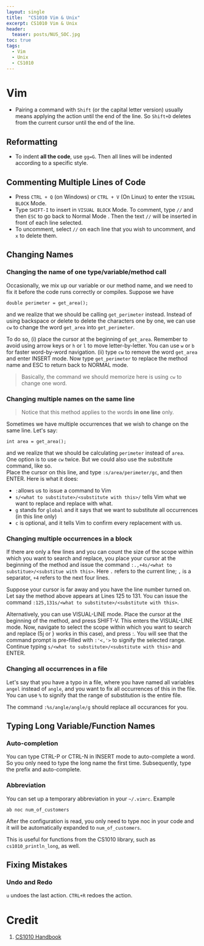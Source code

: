 ```yaml
---
layout: single
title:  "CS1010 Vim & Unix"
excerpt: CS1010 Vim & Unix 
header:
  teaser: posts/NUS_SOC.jpg
toc: true
tags:
  - Vim
  - Unix
  - CS1010
---
```


# Vim
- Pairing a command with `Shift` (or the capital letter version) usually means applying the action until the end of the line. So `Shift+D` deletes from the current cursor until the end of the line.

## Reformatting
- To indent **all the code**, use `gg=G`. Then all lines will be indented according to a specific style.

## Commenting Multiple Lines of Code
- Press `CTRL + Q` (on Windows) or `CTRL + V` (On Linux) to enter the `VISUAL BLOCK` Mode.
- Type `SHIFT-I` to insert in `VISUAL BLOCK` Mode. To comment, type `//` and then `ESC` to go back to Normal Mode  . Then the text `//` will be inserted in front of each line selected.
- To uncomment, select `//` on each line that you wish to uncomment, and `x` to delete them.

## Changing Names
### Changing the name of one type/variable/method call
Occasionally, we mix up our variable or our method name, and we need to fix it before the code runs correctly or compiles. Suppose we have
```
double perimeter = get_area();
```
and we realize that we should be calling `get_perimeter` instead. Instead of using backspace or delete to delete the characters one by one, we can use `cw` to change the word `get_area` into `get_perimeter`.

To do so, (i) place the cursor at the beginning of `get_area`. Remember to avoid using arrow keys or `h` or `l` to move letter-by-letter. You can use `w` or `b` for faster word-by-word navigation. (ii) type `cw` to remove the word `get_area` and enter INSERT mode. Now type `get_perimeter` to replace the method name and ESC to return back to NORMAL mode.

> Basically, the command we should memorize here is using `cw` to change one word.

### Changing multiple names on the same line
> Notice that this method applies to the words **in one line** only.

Sometimes we have multiple occurrences that we wish to change on the same line. Let's say:
```
int area = get_area();
```
and we realize that we should be calculating `perimeter` instead of `area`. \
One option is to use `cw` twice. But we could also use the substitute command, like so. \
Place the cursor on this line, and type `:s/area/perimeter/gc`, and then ENTER. Here is what it does:
- `:`allows us to issue a command to Vim
- `s/<what to substitute>/<substitute with this>/` tells Vim what we want to replace and replace with what.
- `g` stands for `global` and it says that we want to substitute all occurrences (in this line only)
- `c` is optional, and it tells Vim to confirm every replacement with us.

### Changing multiple occurrences in a block
If there are only a few lines and you can count the size of the scope within which you want to search and replace, you place your cursor at the beginning of the method and issue the command `:.,+4s/<what to substitue>/<substitue with this>`. Here `.` refers to the current line; `,` is a separator, `+4` refers to the next four lines.

Suppose your cursor is far away and you have the line number turned on. Let say the method above appears at Lines 125 to 131. You can issue the command `:125,131s/<what to substitute>/<substitute with this>`.

Alternatively, you can use VISUAL-LINE mode. Place the cursor at the beginning of the method, and press SHIFT-V. This enters the VISUAL-LINE mode. Now, navigate to select the scope within which you want to search and replace (5j or } works in this case), and press :. You will see that the command prompt is pre-filled with `:'<,'>` to signify the selected range. Continue typing `s/<what to substitute>/<substitute with this>` and ENTER.

### Changing all occurrences in a file
Let's say that you have a typo in a file, where you have named all variables `angel` instead of `angle`, and you want to fix all occurrences of this in the file. You can use `%` to signify that the range of substitution is the entire file.

The command `:%s/angle/angle/g` should replace all occurances for you.

## Typing Long Variable/Function Names
### Auto-completion
You can type CTRL-P or CTRL-N in INSERT mode to auto-complete a word. So you only need to type the long name the first time. Subsequently, type the prefix and auto-complete.

### Abbreviation
You can set up a temporary abbreviation in your `~/.vimrc`. Example
```
ab noc num_of_customers
```
After the configuration is read, you only need to type noc in your code and it will be automatically expanded to `num_of_customers`.

This is useful for functions from the CS1010 library, such as `cs1010_println_long`, as well.

## Fixing Mistakes
### Undo and Redo
`u` undoes the last action. `CTRL+R` redoes the action.

# Credit
1. [CS1010 Handbook](https://nus-cs1010.github.io/2425-s1/guides/vim-operations.html)
